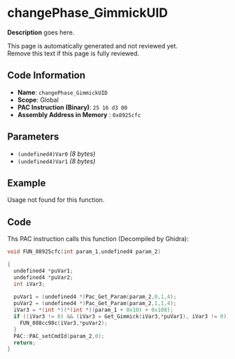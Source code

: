 # changePhase_GimmickUID

**Description** goes here.

This page is automatically generated and not reviewed yet.<br>Remove this text if this page is fully reviewed.

## Code Information

- **Name**: `changePhase_GimmickUID`
- **Scope**: Global
- **PAC Instruction (Binary)**: `25 16 d3 00`
- **Assembly Address in Memory** : `0x8925cfc`

## Parameters

- `(undefined4)Var0` *(8 bytes)*
- `(undefined4)Var1` *(8 bytes)*

## Example

Usage not found for this function.

## Code

Ths PAC instruction calls this function (Decompiled by Ghidra):

```c
void FUN_08925cfc(int param_1,undefined4 param_2)

{
  undefined4 *puVar1;
  undefined4 *puVar2;
  int iVar3;
  
  puVar1 = (undefined4 *)Pac_Get_Param(param_2,0,1,4);
  puVar2 = (undefined4 *)Pac_Get_Param(param_2,1,1,4);
  iVar3 = *(int *)(*(int *)(param_1 + 0x10) + 0x108);
  if ((iVar3 != 0) && (iVar3 = Get_Gimmick(iVar3,*puVar1), iVar3 != 0)) {
    FUN_088cc98c(iVar3,*puVar2);
  }
  PAC::PAC_setCmdId(param_2,0);
  return;
}
```

